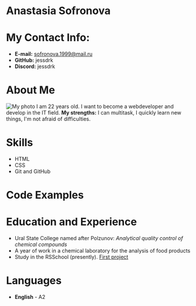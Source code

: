 # Anastasia Sofronova #
# My Contact Info: #
* __E-mail:__ sofronova.1999@mail.ru
* __GitHub:__ jessdrk
* __Discord:__ jessdrk
# About Me #
![My photo](https://hhcdn.ru/photo/639203361.jpeg?t=1641479218&h=o0SbJ5GB9iMc-iYTGEfGvg)
I am 22 years old. I want to become a webdeveloper and develop in the IT field. __My strengths:__ I can multitask, I quickly learn new things, I'm not afraid of difficulties.
# Skills #
* HTML
* CSS
* Git and GitHub
# Code Examples #

# Education and Experience
* Ural State College named after Polzunov: _Analytical quality control of chemical compounds_
* A year of work in a chemical laboratory for the analysis of food products
* Study in the RSSchool (presently). [First project](https://github.com/jessdrk/rsschool-cv.git)

# Languages #
* __English__ - A2